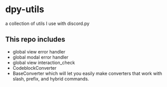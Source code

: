 # dpy-utils

a collection of utils I use with discord.py

## This repo includes

- global view error handler
- global modal error handler
- global view interaction_check
- CodeblockConverter
- BaseConverter which will let you easily make converters that work with slash, prefix, and hybrid commands.
